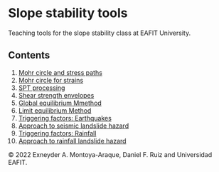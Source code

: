 # Slope stability tools

Teaching tools for the slope stability class at EAFIT University.

## Contents

1. [Mohr circle and stress paths](./notebooks/mohr_circles_and_stress_paths.ipynb)
1. [Mohr circle for strains](./notebooks/mohr_circles_for_strains.ipynb)
1. [SPT processing](./notebooks/spt_processing.ipynb)
1. [Shear strength envelopes](./notebooks/strength_envelopes.ipynb)
1. [Global equilibrium Mmethod](./notebooks/global_equilibrium_method.ipynb)
1. [Limit equilibrium Method](./notebooks/limit_equilibrium_method.ipynb)
1. [Triggering factors: Earthquakes](./notebooks/infinite_slope_earthquake.ipynb)
1. [Approach to seismic landslide hazard](./notebooks/infinite_slope_earthquake_spatial.ipynb)
1. [Triggering factors: Rainfall](./notebooks/infinite_slope_rainfall.ipynb)
1. [Approach to rainfall landslide hazard](./notebooks/infinite_slope_rainfall_spatial.ipynb)


© 2022 Exneyder A. Montoya-Araque, Daniel F. Ruiz and Universidad EAFIT.
